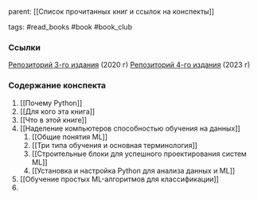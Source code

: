 parent: [[Список прочитанных книг и ссылок на конспекты]]

tags: #read_books #book #book_club 

### Ссылки

[Репозиторий 3-го издания](https://github.com/rasbt/python-machine-learning-book-3rd-edition) (2020 г)
[Репозиторий 4-го издания](https://github.com/rasbt/machine-learning-book) (2023 г)
### Содержание конспекта

1. [[Почему Python]]
2. [[Для кого эта книга]]
3. [[Что в этой книге]]
4. [[Наделение компьютеров способностью обучения на данных]]
	1. [[Общие понятия ML]]
	2. [[Три типа обучения и основная терминология]]
	3. [[Строительные блоки для успешного проектирования систем ML]]
	4. [[Установка и настройка Python для анализа данных и ML]]
5. [[Обучение простых ML-алгоритмов для классификации]]
6. 

